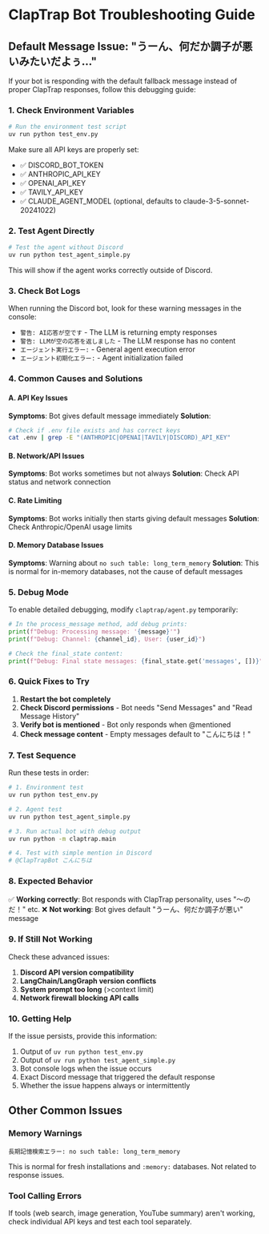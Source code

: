 # ClapTrap Bot Troubleshooting Guide

## Default Message Issue: "うーん、何だか調子が悪いみたいだよぅ…"

If your bot is responding with the default fallback message instead of proper ClapTrap responses, follow this debugging guide:

### 1. Check Environment Variables

```bash
# Run the environment test script
uv run python test_env.py
```

Make sure all API keys are properly set:
- ✅ DISCORD_BOT_TOKEN
- ✅ ANTHROPIC_API_KEY  
- ✅ OPENAI_API_KEY
- ✅ TAVILY_API_KEY
- ✅ CLAUDE_AGENT_MODEL (optional, defaults to claude-3-5-sonnet-20241022)

### 2. Test Agent Directly

```bash
# Test the agent without Discord
uv run python test_agent_simple.py
```

This will show if the agent works correctly outside of Discord.

### 3. Check Bot Logs

When running the Discord bot, look for these warning messages in the console:

- `警告: AI応答が空です` - The LLM is returning empty responses
- `警告: LLMが空の応答を返しました` - The LLM response has no content
- `エージェント実行エラー:` - General agent execution error
- `エージェント初期化エラー:` - Agent initialization failed

### 4. Common Causes and Solutions

#### A. API Key Issues
**Symptoms**: Bot gives default message immediately
**Solution**: 
```bash
# Check if .env file exists and has correct keys
cat .env | grep -E "(ANTHROPIC|OPENAI|TAVILY|DISCORD)_API_KEY"
```

#### B. Network/API Issues  
**Symptoms**: Bot works sometimes but not always
**Solution**: Check API status and network connection

#### C. Rate Limiting
**Symptoms**: Bot works initially then starts giving default messages
**Solution**: Check Anthropic/OpenAI usage limits

#### D. Memory Database Issues
**Symptoms**: Warning about `no such table: long_term_memory`
**Solution**: This is normal for in-memory databases, not the cause of default messages

### 5. Debug Mode

To enable detailed debugging, modify `claptrap/agent.py` temporarily:

```python
# In the process_message method, add debug prints:
print(f"Debug: Processing message: '{message}'")
print(f"Debug: Channel: {channel_id}, User: {user_id}")

# Check the final_state content:
print(f"Debug: Final state messages: {final_state.get('messages', [])}")
```

### 6. Quick Fixes to Try

1. **Restart the bot completely**
2. **Check Discord permissions** - Bot needs "Send Messages" and "Read Message History"
3. **Verify bot is mentioned** - Bot only responds when @mentioned
4. **Check message content** - Empty messages default to "こんにちは！"

### 7. Test Sequence

Run these tests in order:

```bash
# 1. Environment test
uv run python test_env.py

# 2. Agent test  
uv run python test_agent_simple.py

# 3. Run actual bot with debug output
uv run python -m claptrap.main

# 4. Test with simple mention in Discord
# @ClapTrapBot こんにちは
```

### 8. Expected Behavior

✅ **Working correctly**: Bot responds with ClapTrap personality, uses "〜のだ！" etc.
❌ **Not working**: Bot gives default "うーん、何だか調子が悪い" message

### 9. If Still Not Working

Check these advanced issues:

1. **Discord API version compatibility**
2. **LangChain/LangGraph version conflicts** 
3. **System prompt too long** (>context limit)
4. **Network firewall blocking API calls**

### 10. Getting Help

If the issue persists, provide this information:

1. Output of `uv run python test_env.py`
2. Output of `uv run python test_agent_simple.py`  
3. Bot console logs when the issue occurs
4. Exact Discord message that triggered the default response
5. Whether the issue happens always or intermittently

## Other Common Issues

### Memory Warnings
```
長期記憶検索エラー: no such table: long_term_memory
```
This is normal for fresh installations and `:memory:` databases. Not related to response issues.

### Tool Calling Errors
If tools (web search, image generation, YouTube summary) aren't working, check individual API keys and test each tool separately.